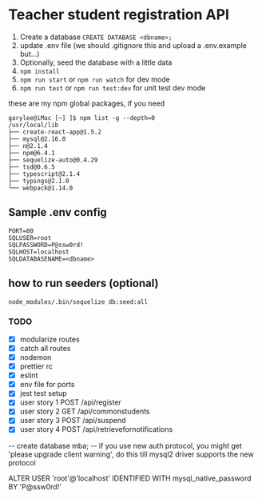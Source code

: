 # Teacher student registration API

1. Create a database `CREATE DATABASE <dbname>;`
2. update .env file (we should .gitignore this and upload a .env.example but...)
3. Optionally, seed the database with a little data
4. `npm install`
5. `npm run start` or `npm run watch` for dev mode
6. `npm run test` or `npm run test:dev` for unit test dev mode

these are my npm global packages, if you need

```
garylee@iMac [~] ]$ npm list -g --depth=0
/usr/local/lib
├── create-react-app@1.5.2
├── mysql@2.16.0
├── n@2.1.4
├── npm@6.4.1
├── sequelize-auto@0.4.29
├── tsd@0.6.5
├── typescript@2.1.4
├── typings@2.1.0
└── webpack@1.14.0
```

## Sample .env config

```
PORT=80
SQLUSER=root
SQLPASSWORD=P@ssw0rd!
SQLHOST=localhost
SQLDATABASENAME=<dbname>
```

## how to run seeders (optional)

`node_modules/.bin/sequelize db:seed:all`

### TODO

- [x] modularize routes
- [x] catch all routes
- [x] nodemon
- [x] prettier rc
- [x] eslint
- [x] env file for ports
- [x] jest test setup
- [x] user story 1
      POST /api/register
- [x] user story 2
      GET /api/commonstudents
- [x] user story 3
      POST /api/suspend
- [x] user story 4
      POST /api/retrievefornotifications

-- create database mba;
-- if you use new auth protocol, you might get 'please upgrade client warning', do this till mysql2 driver supports the new protocol

ALTER USER 'root'@'localhost' IDENTIFIED WITH mysql_native_password BY 'P@ssw0rd!'
